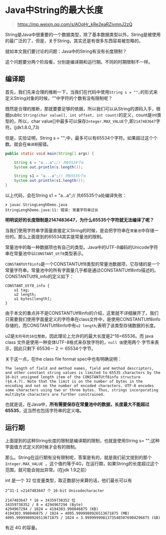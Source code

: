 # Java中String的最大长度

>https://mp.weixin.qq.com/s/AOqHr_kRe2eaRZivmnJ2zQ

String是Java中很重要的一个数据类型，除了基本数据类型以外，String是被使用的最广泛的了，但是，关于String，其实还是有很多东西容易被忽略的。

就如本文我们要讨论的问题：Java中的String有没有长度限制？

这个问题要分两个阶段看，分别是编译期和运行期。不同的时期限制不一样。

## 编译期

首先，我们先来合理的推断一下，当我们在代码中使用`String s = "";`的形式来定义String对象的时候，""中字符的个数有没有限制呢？

既然是合理的推断，那就要要足够的依据，所以我们可以从String的源码入手，根据public `String(char value[], int offset, int count)`的定义，count是int类型的，所以，char value[]中最多可以保存`Integer.MAX_VALUE`个,即`2147483647`字符。(jdk1.8.0_73)

但是，实验证明，String s = "";中，最多可以有65534个字符。如果超过这个个数。就会在`编译期`报错。

```java
public static void main(String[] args) {

    String s = "a...a";// 共65534个a
    System.out.println(s.length());

    String s1 = "a...a";// 共65535个a
    System.out.println(s1.length());
}
```

以上代码，会在String s1 = "a…a";// 共65535个a处编译失败：

```
✗ javac StringLenghDemo.java
StringLenghDemo.java:11: 错误: 常量字符串过长
```

**明明说好的长度限制是2147483647，为什么65535个字符就无法编译了呢？**

当我们使用字符串字面量直接定义String的时候，是会把字符串在`常量池`中存储一份的。那么上面提到的65534其实是常量池的限制。

常量池中的每一种数据项也有自己的类型。Java中的UTF-8编码的Unicode字符串在常量池中以`CONSTANT_Utf8`类型表示。

`CONSTANTUtf8info`是一个CONSTANTUtf8类型的常量池数据项，它存储的是一个常量字符串。常量池中的所有字面量几乎都是通过CONSTANTUtf8info描述的。CONSTANTUtf8_info的定义如下：

```
CONSTANT_Utf8_info {
    u1 tag;
    u2 length;
    u1 bytes[length];
}
```

由于本文的重点并不是CONSTANTUtf8info的介绍，这里就不详细展开了，我们只需要我们使用字面量定义的字符串在class文件中，是使用CONSTANTUtf8info存储的，而CONSTANTUtf8info中有`u2 length`;表明了该类型存储数据的长度。

u2是`无符号的16位整数`，因此理论上允许的的最大长度是2^16=65536。而 java class 文件是使用一种变体UTF-8格式来存放字符的，`null 值`使用两个 字节来表示，因此只剩下 65536－ 2 ＝ 65534个字节。

关于这一点，在the class file format spec中也有明确说明：

```
The length of field and method names, field and method descriptors, and other constant string values is limited to 65535 characters by the 16-bit unsigned length item of the CONSTANTUtf8info structure (§4.4.7). Note that the limit is on the number of bytes in the encoding and not on the number of encoded characters. UTF-8 encodes some characters using two or three bytes. Thus, strings incorporating multibyte characters are further constrained.
```

也就是说，在Java中，**所有需要保存在常量池中的数据，长度最大不能超过65535**，这当然也包括字符串的定义咯。

## 运行期

上面提到的这种String长度的限制是编译期的限制，也就是使用String s= "";这种字面值方式定义的时候才会有的限制。

那么。String在运行期有没有限制呢，答案是有的，就是我们前文提到的那个`Integer.MAX_VALUE `，这个值约等于4G，在运行期，如果String的长度超过这个范围，就可能会抛出异常。(在jdk 1.9之前）

int 是一个 32 位变量类型，取正数部分来算的话，他们最长可以有

```shell
2^31-1 =2147483647 个 16-bit Unicodecharacter

2147483647 * 16 = 34359738352 位
34359738352 / 8 = 4294967294 (Byte)
4294967294 / 1024 = 4194303.998046875 (KB)
4194303.998046875 / 1024 = 4095.9999980926513671875 (MB)
4095.9999980926513671875 / 1024 = 3.99999999813735485076904296875 (GB)
```

有近 4G 的容量。